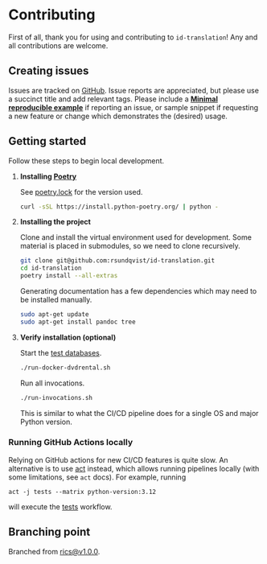 # Contributing <!-- omit in toc -->

First of all, thank you for using and contributing to `id-translation`! Any and all contributions are welcome.

## Creating issues
Issues are tracked on [GitHub](https://github.com/rsundqvist/id-translation/issues). Issue
reports are appreciated, but please use a succinct title and add relevant tags.
Please include a [**Minimal reproducible example**][minimal-reproducible-example]
if reporting an issue, or sample snippet if requesting a new feature or change 
which demonstrates the (desired) usage.

[minimal-reproducible-example]: https://stackoverflow.com/help/minimal-reproducible-example

## Getting started
Follow these steps to begin local development.

1. **Installing [Poetry](https://python-poetry.org/docs/)**
   
   See [poetry.lock](https://github.com/rsundqvist/id-translation/blob/master/poetry.lock) for the version used.
   ```bash
   curl -sSL https://install.python-poetry.org/ | python -
   ```

2. **Installing the project**
   
   Clone and install the virtual environment used for development. Some material
   is placed in submodules, so we need to clone recursively.
   ```bash
   git clone git@github.com:rsundqvist/id-translation.git
   cd id-translation
   poetry install --all-extras
   ```
   
   Generating documentation has a few dependencies which may need to be installed
   manually.
   ```bash
   sudo apt-get update
   sudo apt-get install pandoc tree
   ```
   
3. **Verify installation (optional)**
   
   Start the [test databases](https://hub.docker.com/r/rsundqvist/sakila-preload).
   ```bash
   ./run-docker-dvdrental.sh
   ```

   Run all invocations.
   ```bash
   ./run-invocations.sh
   ```
   This is similar to what the CI/CD pipeline does for a single OS and major Python version.

### Running GitHub Actions locally
Relying on GitHub actions for new CI/CD features is quite slow. An alternative is to use 
[act](https://github.com/nektos/act) instead, which allows running pipelines locally (with some limitations, see `act` 
docs). For example, running

```shell
act -j tests --matrix python-version:3.12
```

will execute the [tests](https://github.com/rsundqvist/id-translation/blob/master/.github/workflows/tests.yml) workflow.

## Branching point
Branched from [rics@v1.0.0](https://github.com/rsundqvist/rics/tree/v1.0.0).
